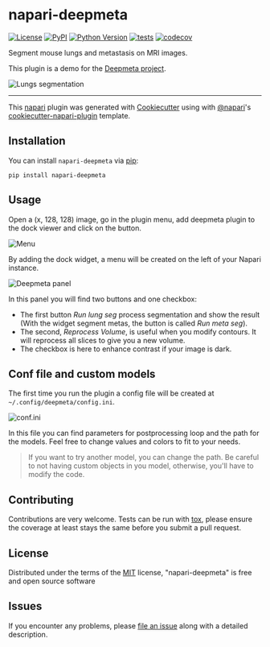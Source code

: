 # napari-deepmeta

[![License](https://img.shields.io/github/license/EdgarLefevre/napari-deepmeta?label=license)](https://github.com/EdgarLefevre/napari-deepmeta/blob/main/LICENSE)
[![PyPI](https://img.shields.io/pypi/v/napari-deepmeta.svg?color=green)](https://pypi.org/project/napari-deepmeta)
[![Python Version](https://img.shields.io/pypi/pyversions/napari-deepmeta.svg?color=green)](https://python.org)
[![tests](https://github.com/EdgarLefevre/napari-deepmeta/workflows/tests/badge.svg)](https://github.com/EdgarLefevre/napari-deepmeta/actions)
[![codecov](https://codecov.io/gh/EdgarLefevre/napari-deepmeta/branch/main/graph/badge.svg?token=H41ZaCAg31)](https://codecov.io/gh/EdgarLefevre/napari-deepmeta)

Segment mouse lungs and metastasis on MRI images.

This plugin is a demo for the [Deepmeta project](https://github.com/EdgarLefevre/DeepMeta).

![Lungs segmentation](https://github.com/EdgarLefevre/napari-deepmeta/blob/main/docs/_static/screen_napari_lungs.png)

----------------------------------

This [napari] plugin was generated with [Cookiecutter] using with [@napari]'s [cookiecutter-napari-plugin] template.

<!--
Don't miss the full getting started guide to set up your new package:
https://github.com/napari/cookiecutter-napari-plugin#getting-started

and review the napari docs for plugin developers:
https://napari.org/docs/plugins/index.html
-->

## Installation
You can install `napari-deepmeta` via [pip]:

    pip install napari-deepmeta

## Usage

Open a (x, 128, 128) image, go in the plugin menu, add deepmeta plugin to the dock viewer and click on the button.

![Menu](https://github.com/EdgarLefevre/napari-deepmeta/blob/main/docs/_static/plugin_menu.png?raw=true)

By adding the dock widget, a menu will be created on the left of your Napari instance.

![Deepmeta panel](https://github.com/EdgarLefevre/napari-deepmeta/raw/main/docs/_static/panel.png?raw=true)

In this panel you will find two buttons and one checkbox:

+ The first button *Run lung seg* process segmentation and show the result (With the widget segment metas, the button is called *Run meta seg*).
+ The second, *Reprocess Volume*, is useful when you modify contours. It will reprocess all slices to give you a new volume.
+ The checkbox is here to enhance contrast if your image is dark.


## Conf file and custom models

The first time you run the plugin a config file will be created at `~/.config/deepmeta/config.ini`.

![conf.ini](https://github.com/EdgarLefevre/napari-deepmeta/blob/main/docs/_static/confini.png?raw=true)

In this file you can find parameters for postprocessing loop and the path for the models.
Feel free to change values and colors to fit to your needs.

>If you want to try another model, you can change the path. Be careful to not having custom objects in you model, otherwise, you'll have to modify the code.


## Contributing

Contributions are very welcome. Tests can be run with [tox], please ensure
the coverage at least stays the same before you submit a pull request.

## License

Distributed under the terms of the [MIT] license,
"napari-deepmeta" is free and open source software

## Issues

If you encounter any problems, please [file an issue] along with a detailed description.

[napari]: https://github.com/napari/napari
[Cookiecutter]: https://github.com/audreyr/cookiecutter
[@napari]: https://github.com/napari
[MIT]: http://opensource.org/licenses/MIT
[cookiecutter-napari-plugin]: https://github.com/napari/cookiecutter-napari-plugin
[file an issue]: https://github.com/EdgarLefevre/napari-deepmeta/issues
[napari]: https://github.com/napari/napari
[tox]: https://tox.readthedocs.io/en/latest/
[pip]: https://pypi.org/project/pip/
[PyPI]: https://pypi.org/

